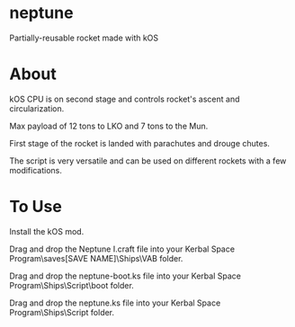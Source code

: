 # neptune
Partially-reusable rocket made with kOS

# About
kOS CPU is on second stage and controls rocket's ascent and circularization.

Max payload of 12 tons to LKO and 7 tons to the Mun.

First stage of the rocket is landed with parachutes and drouge chutes.

The script is very versatile and can be used on different rockets with a few modifications.

# To Use
Install the kOS mod.

Drag and drop the Neptune I.craft file into your Kerbal Space Program\saves\[SAVE NAME]\Ships\VAB folder.

Drag and drop the neptune-boot.ks file into your Kerbal Space Program\Ships\Script\boot folder.

Drag and drop the neptune.ks file into your Kerbal Space Program\Ships\Script folder.
